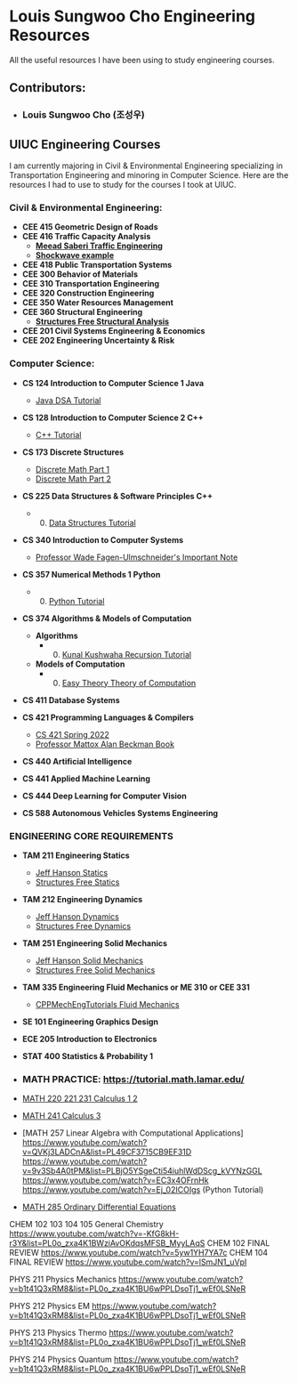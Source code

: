 # Louis Sungwoo Cho Engineering Resources
All the useful resources I have been using to study engineering courses.

## Contributors:
- ### Louis Sungwoo Cho (조성우)

## UIUC Engineering Courses
I am currently majoring in Civil & Environmental Engineering specializing in Transportation Engineering and minoring in Computer Science. Here are the resources I had to use to study for the courses I took at UIUC. 
### Civil & Environmental Engineering:
- **CEE 415 Geometric Design of Roads**
- **CEE 416 Traffic Capacity Analysis**
  - **[Meead Saberi Traffic Engineering](https://www.youtube.com/user/meeadsk/videos)**
  - **[Shockwave example](https://www.youtube.com/watch?v=9QFy9iREWsY)**
- **CEE 418 Public Transportation Systems**
- **CEE 300 Behavior of Materials**
- **CEE 310 Transportation Engineering**
- **CEE 320 Construction Engineering**
- **CEE 350 Water Resources Management**
- **CEE 360 Structural Engineering**
  - **[Structures Free Structural Analysis](https://youtube.com/playlist?list=PL1DE2AA99E4258070)**
- **CEE 201 Civil Systems Engineering & Economics**
- **CEE 202 Engineering Uncertainty & Risk**

### Computer Science:
- **CS 124 Introduction to Computer Science 1 Java**
   - [Java DSA Tutorial](https://youtube.com/playlist?list=PL6Zs6LgrJj3tDXv8a_elC6eT_4R5gfX4d )
- **CS 128 Introduction to Computer Science 2 C++**
  - [C++ Tutorial](https://www.youtube.com/watch?v=8jLOx1hD3_o)
- **CS 173 Discrete Structures**
  - [Discrete Math Part 1](https://youtube.com/playlist?list=PLl-gb0E4MII28GykmtuBXNUNoej-vY5Rz)
  - [Discrete Math Part 2](https://youtube.com/playlist?list=PLl-gb0E4MII0sGLCJeqDB3y63HZ6lM5LJ)
- **CS 225 Data Structures & Software Principles C++**
  - 0. [Data Structures Tutorial](https://www.youtube.com/watch?v=B31LgI4Y4DQ)
- **CS 340 Introduction to Computer Systems**
  - [Professor Wade Fagen-Ulmschneider's Important Note](https://waf.cs.illinois.edu/pages/cs340/)
- **CS 357 Numerical Methods 1 Python**
    - 00. [Python Tutorial](https://www.youtube.com/watch?v=Ej_02ICOIgs)
- **CS 374 Algorithms & Models of Computation**
  - **Algorithms**
    - 0. [Kunal Kushwaha Recursion Tutorial](https://youtube.com/playlist?list=PL9gnSGHSqcnp39cTyB1dTZ2pJ04Xmdrod)
  - **Models of Computation**
    - 0. [Easy Theory Theory of Computation](https://youtube.com/playlist?list=PLylTVsqZiRXN3Q86XJV6OWOmIzvVZs75E)
    
- **CS 411 Database Systems**
- **CS 421 Programming Languages & Compilers**
  - [CS 421 Spring 2022](https://uiuc-cs421-sp22.netlify.app/lectures/)
  - [Professor Mattox Alan Beckman Book](https://github.com/mattoxb/haskell-book)
- **CS 440 Artificial Intelligence**
- **CS 441 Applied Machine Learning**
- **CS 444 Deep Learning for Computer Vision**
- **CS 588 Autonomous Vehicles Systems Engineering**

### ENGINEERING CORE REQUIREMENTS
- **TAM 211 Engineering Statics**
  - [Jeff Hanson Statics](https://www.youtube.com/watch?v=TqFYnSFX_L4&list=PLRqDfxcafc23LXGoItpkYMKtUdHaQwSDC)
  - [Structures Free Statics](https://youtube.com/playlist?list=PL6474BBA9E3FC8FDC)
- **TAM 212 Engineering Dynamics**
  - [Jeff Hanson Dynamics](https://www.youtube.com/watch?v=dmq0PHF837M&list=PLRqDfxcafc206fNQPkcBUFEMYje-UjtqA)
  - [Structures Free Dynamics](https://www.youtube.com/watch?v=olasVZilLRA&list=PL81251F4A3D0AF09B)
- **TAM 251 Engineering Solid Mechanics**
  - [Jeff Hanson Solid Mechanics](https://www.youtube.com/watch?v=RkS8DjzvEvM&list=PLRqDfxcafc21wlI3E56IkDmRJ-33apMjv)
  - [Structures Free Solid Mechanics](https://www.youtube.com/watch?v=DjTFIAeeMiY&list=PLCBF826FE563C57B0)
- **TAM 335 Engineering Fluid Mechanics or ME 310 or CEE 331**
  - [CPPMechEngTutorials Fluid Mechanics](https://www.youtube.com/watch?v=PXjZ7xEAqsU&list=PLZOZfX_TaWAH0baRhA8OosWVbEsJK5sPe)
- **SE 101 Engineering Graphics Design**
- **ECE 205 Introduction to Electronics**
- **STAT 400 Statistics & Probability 1**

- ### MATH PRACTICE: https://tutorial.math.lamar.edu/ 

- [MATH 220 221 231 Calculus 1 2](https://www.youtube.com/watch?v=GiCojsAWRj0&list=PL0o_zxa4K1BWYThyV4T2Allw6zY0jEumv)
- [MATH 241 Calculus 3](https://www.youtube.com/watch?v=tGVnBAHLApA&list=PLDesaqWTN6ESk16YRmzuJ8f6-rnuy0Ry7)

 - [MATH 257 Linear Algebra with Computational Applications]
https://www.youtube.com/watch?v=QVKj3LADCnA&list=PL49CF3715CB9EF31D
https://www.youtube.com/watch?v=9v3Sb4A0tPM&list=PLBjO5YSgeCti54iuhlWdDScg_kVYNzGGL
https://www.youtube.com/watch?v=EC3x4OFrnHk
https://www.youtube.com/watch?v=Ej_02ICOIgs  (Python Tutorial)

- [MATH 285 Ordinary Differential Equations](https://www.youtube.com/watch?v=xf-3ATzFyKA&list=PLDesaqWTN6ESPaHy2QUKVaXNZuQNxkYQ)

CHEM 102 103 104 105 General Chemistry
https://www.youtube.com/watch?v=-KfG8kH-r3Y&list=PL0o_zxa4K1BWziAvOKdqsMFSB_MyyLAqS
CHEM 102 FINAL REVIEW
https://www.youtube.com/watch?v=5yw1YH7YA7c
CHEM 104 FINAL REVIEW
https://www.youtube.com/watch?v=lSmJN1_uVpI 

PHYS 211 Physics Mechanics 
https://www.youtube.com/watch?v=b1t41Q3xRM8&list=PL0o_zxa4K1BU6wPPLDsoTj1_wEf0LSNeR

PHYS 212 Physics EM
https://www.youtube.com/watch?v=b1t41Q3xRM8&list=PL0o_zxa4K1BU6wPPLDsoTj1_wEf0LSNeR

PHYS 213 Physics Thermo
https://www.youtube.com/watch?v=b1t41Q3xRM8&list=PL0o_zxa4K1BU6wPPLDsoTj1_wEf0LSNeR

PHYS 214 Physics Quantum
https://www.youtube.com/watch?v=b1t41Q3xRM8&list=PL0o_zxa4K1BU6wPPLDsoTj1_wEf0LSNeR




